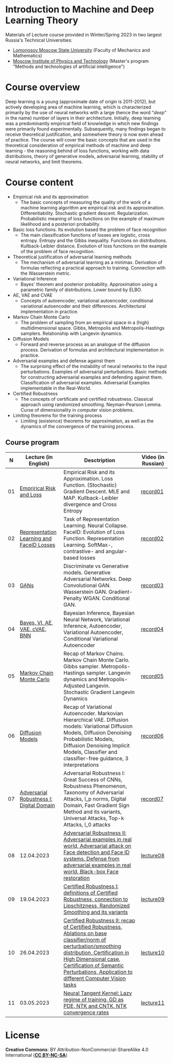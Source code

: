 # Introduction to Machine and Deep Learning Theory
Materials of Lecture course provided in Winter/Spring 2023 in two largest Russia's Technical Universities:
* [Lomonosov Moscow State University](https://www.msu.ru/en/) (Faculty of Mechanics and Mathematics)
* [Moscow Institute of Physics and Technology](https://en.wikipedia.org/wiki/Moscow_Institute_of_Physics_and_Technology) (Master's program "Methods and technologies of artificial intelligence")

# Course overview
Deep learning is a young (approximate date of origin is 2011-2012), but actively developing area of machine learning, which is characterized primarily by the use of neural networks with a large (hence the word “_deep_” in the name) number of layers in their architecture. Initially, deep learning was a predominantly empirical field of knowledge in which new findings were primarily found experimentally. Subsequently, many findings began to receive theoretical justification, and somewhere theory is now even ahead of practice. The course will cover the basic concepts that are used in the theoretical consideration of empirical methods of machine and deep learning - the reasoning behind of loss functions, working with data distributions, theory of generative models, adversarial learning, stability of neural networks, and limit theorems.

# Course content
* Empirical risk and its approximation
  * The basic concepts of measuring the quality of the work of a machine learning algorithm are empirical risk and its approximation. Differentiability. Stochastic gradient descent. Regularization. Probabilistic meaning of loss functions on the example of maximum likelihood and a posteriori probability.
* Basic loss functions. Its evolution based the problem of face recognition
  * The main classification functions of losses are logistic, cross entropy. Entropy and the Gibbs inequality. Functions on distributions. Kullback-Leibler distance. Evolution of loss functions on the example of the problem of face recognition.
* Theoretical justification of adversarial learning methods
  * The mechanism of adversarial learning as a minimax. Derivation of formulas reflecting a practical approach to training. Connection with the Wasserstein metric.
* Variational Inference
  * Bayes' theorem and posterior probability. Approximation using a parametric family of distributions. Lower bound by ELBO.
* AE, VAE and CVAE
  * Concepts of autoencoder, variational autoencoder, conditional variational autoencoder and their differences. Architectural implementation in practice.
* Markov Chain Monte Carlo
  * The problem of sampling from an empirical space in a (high) multidimensional space. Gibbs, Metropolis and Metropolis-Hastings samplers. Relationship with Langevin dynamics.
* Diffusion Models
  * Forward and reverse process as an analogue of the diffusion process. Derivation of formulas and architectural implementation in practice.
* Adversarial examples and defense against them
  * The surprising effect of the instability of neural networks to the input perturbations. Examples of adversarial perturbations. Basic methods for constructing adversarial examples and defending against them. Classification of adversarial examples. Adversarial Examples implementable in the Real-World.
* Certified Robustness
  * The concepts of certificate and certified robustness. Classical approach using randomized smoothing. Neyman-Pearson Lemma. Curse of dimensionality in computer vision problems.
* Limiting theorems for the training process
  * Limiting (existence) theorems for approximation, as well as the dynamics of the convergence of the training process.

## <a name="program" /> Course program
| N        | Lecture (in English)          | Desctription                                            | Video (in Russian)            |
| ------------- | ------------- | -------------                                      | -------------    |        
| 01            | [Emprirical Risk and Loss](/lectures/MM_lecture01-ER_Loss.pdf)    | Empirical Risk and its Approximation. Loss Function. (Stochastic) Gradient Descent. MLE and MAP. Kullback-Leibler divergence and Cross Entropy |  [record01](https://www.youtube.com/watch?v=vBgo_T7V5hE)   |
| 02            | [Representation Learning and FaceID Losses](/lectures/MM_lecture02-FaceID_Loss.pdf)    | Task of Representation Learning. Neural Collapse. FaceID: Evolution of Loss Function. Representation Learning. SoftMax-, contrastive- and angular-based losses |  [record02](https://www.youtube.com/watch?v=4dwmNbMqcwg)  |
| 03            | [GANs](/lectures/MM_lecture03-GAN.pdf)    | Discriminate vs Generative models. Generative Adversarial Networks. Deep Convolutional GAN. Wasserstein GAN. Gradient-Penalty WGAN. Conditional GAN. |  [record03](https://www.youtube.com/watch?v=qb-4TQIUrzY)  |
| 04            | [Bayes, VI, AE, VAE, cVAE, BNN](/lectures/MM_lecture04-VI_AE_VAE_CVAE.pdf)    | Bayesian Inference, Bayesian Neural Network, Variational Inference, Autoencoder, Variational Autoencoder, Conditional Variational Autoencoder |  [record04](https://www.youtube.com/watch?v=Wf-Hm0SzP5s)  |
| 05            | [Markov Chain Monte Carlo](/lectures/MM_lecture05-MCMC.pdf)    | Recap of Markov Chains. Markov Chain Monte Carlo. Gibbs sampler. Metropolis-Hastings sampler. Langevin dynamics and Metropolis-Adjusted Langevin. Stochastic Gradient Langevin Dynamics |  [record05](https://www.youtube.com/watch?v=FzXEP_JHTgw)  |
| 06            | [Diffusion Models](/lectures/MM_lecture06-Diffusion.pdf)    | Recap of Variational Autoencoder. Markovian Hierarchical VAE. Diffusion models: Variational Diffusion Models, Diffusion Denoising Probabilistic Models, Diffusion Denoising Implicit Models, Classifier and classifier-free guidance, 3 interpretations |  [record06](https://www.youtube.com/watch?v=zeYZfeuvxDk)  |
| 07            | [Adversarial Robustness I: Digital Domain](/lectures/MM_lecture07-AdvRob_I_Digital.pdf)    | Adversarial Robustness I: Great Success of CNNs, Robustness Phenomenon, Taxonomy of Adversarial Attacks, l_p norms, Digital Domain, Fast Gradient Sign Method and its variants, Universal Attacks, Top-k Attacks, l_0 attacks |  [record07](https://www.youtube.com/watch?v=iWjErgoxJuo)  |
| 08            | 12.04.2023    | [Adversarial Robustness II: Adversarial examples in real world, Adversarial attack on Face detection and Face ID systems, Defense from adversarial examples in real world, Black-box Face restoration](/lectures/MM_lecture08-AdvRob_II_Real.pdf) |  [lecture08](https://www.youtube.com/watch?v=aQe5a6rLaF8)  |
| 09            | 19.04.2023    | [Certified Robustness I: definitions of Certified Robustness, connection to Lipschitzness, Randomized Smoothing and its variants](/lectures/MM_lecture09-CertRob_I_RS.pdf) |  [lecture09](https://www.youtube.com/watch?v=Rg4OJXQE3K4)  |
| 10            | 26.04.2023    | [Certified Robustness II: recap of Certified Robustness, Ablations on base classifier/norm of perturbation/smoothing distribution, Certification in High Dimensional case, Certification of Semantic Perturbations, Application to different Computer Vision tasks](/lectures/MM_lecture10-CertRob_II_HighDim.pdf) |  [lecture10](https://www.youtube.com/watch?v=kuV1_YFpGo0)  |
| 11            | 03.05.2023    | [Neural Tangent Kernel: Lazy regime of training, GD as PDE, NTK and CNTK, NTK convergence rates](/lectures/MM_lecture11-NTK.pdf) |  [lecture11](https://www.youtube.com/watch?v=cN4emH7_EIM)  | 

# License
**Creative Commons**: BY Attribution-NonCommercial-ShareAlike 4.0 International ([**CC BY-NC-SA**](https://creativecommons.org/licenses/by-nc-sa/4.0/legalcode))
